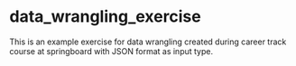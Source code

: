 # data_wrangling_exercise
This is an example exercise for data wrangling created during career track course at springboard with JSON format as input type. 
